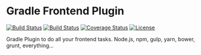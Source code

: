 Gradle Frontend Plugin
======================

[![Build Status](https://travis-ci.org/stlhrt/gradle-frontend-plugin.svg?branch=master)](https://travis-ci.org/stlhrt/gradle-frontend-plugin)
[![Build Status](https://ci.appveyor.com/api/projects/status/xo49laedo6481xcr?svg=true)](https://ci.appveyor.com/project/stlhrt/gradle-frontend-plugin)
[![Coverage Status](https://coveralls.io/repos/github/stlhrt/gradle-frontend-plugin/badge.svg?branch=master)](https://coveralls.io/github/stlhrt/gradle-frontend-plugin?branch=master)
[![License](https://img.shields.io/github/license/stlhrt/gradle-frontend-plugin.svg)](http://www.apache.org/licenses/LICENSE-2.0.html)

Gradle Plugin to do all your frontend tasks. Node.js, npm, gulp, yarn, bower, grunt, everything...

